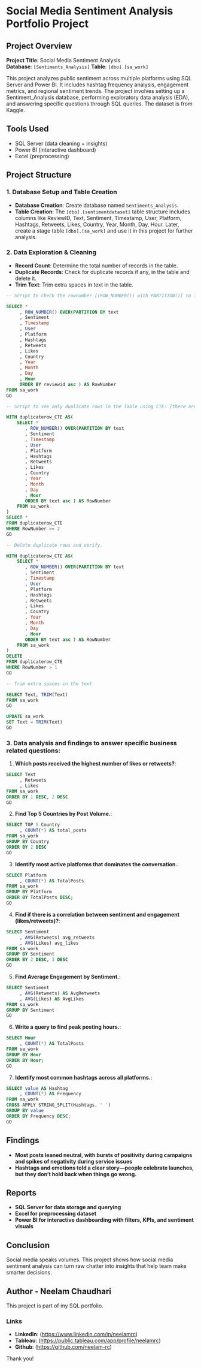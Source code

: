 # Social Media Sentiment Analysis Portfolio Project

## Project Overview

**Project Title**: Social Media Sentiment Analysis  
**Database**: `[Sentiments_Analysis]`
**Table**: `[dbo].[sa_work]`

This project analyzes public sentiment across multiple platforms using SQL Server and Power BI. It includes hashtag frequency analysis, engagement metrics, and regional sentiment trends. The project involves setting up a Sentiment_Analysis database, performing exploratory data analysis (EDA), and answering specific questions through SQL queries. The dataset is from Kaggle. 

## Tools Used
- SQL Server (data cleaning + insights)
- Power BI (interactive dashboard)
- Excel (preprocessing)

## Project Structure

### 1. Database Setup and Table Creation

- **Database Creation**: Create database named `Sentiments_Analysis`.
- **Table Creation**: The `[dbo].[sentimentdataset]` table structure includes columns like ReviewID, Text, Sentiment, Timestamp, User, Platform, Hashtags, Retweets, Likes, Country, Year, Month, Day, Hour. Later, create a stage table `[dbo].[sa_work]` and use it in this project for further analysis.

### 2. Data Exploration & Cleaning

- **Record Count**: Determine the total number of records in the table.
- **Duplicate Records**: Check for duplicate records if any, in the table and delete it.
- **Trim Text**: Trim extra spaces in text in the table.

```sql
-- Script to check the rownumber [(ROW_NUMBER()) with PARTITION()] to find the duplicate records.

SELECT *
     , ROW_NUMBER() OVER(PARTITION BY text
     , Sentiment
     , Timestamp
     , User
     , Platform
     , Hashtags
     , Retweets
     , Likes
     , Country
     , Year
     , Month
     , Day
     , Hour
     ORDER BY reviewid asc ) AS RowNumber 
FROM sa_work
GO

-- Script to see only duplicate rows in the Table using CTE: [there are total 21 rows and 23 duplicate records in total]. 

WITH duplicaterow_CTE AS(
	SELECT *
       , ROW_NUMBER() OVER(PARTITION BY text
       , Sentiment
       , Timestamp
       , User
       , Platform
       , Hashtags
       , Retweets
       , Likes
       , Country
       , Year
       , Month
       , Day
       , Hour
       ORDER BY text asc ) AS RowNumber 
	FROM sa_work
)
SELECT * 
FROM duplicaterow_CTE
WHERE RowNumber >= 2
GO

-- Delete duplicate rows and verify.

WITH duplicaterow_CTE AS(
	SELECT *
       , ROW_NUMBER() OVER(PARTITION BY text
       , Sentiment
       , Timestamp
       , User
       , Platform
       , Hashtags
       , Retweets
       , Likes
       , Country
       , Year
       , Month
       , Day
       , Hour
       ORDER BY text asc ) AS RowNumber 
	FROM sa_work
)
DELETE  
FROM duplicaterow_CTE
WHERE RowNumber > 1
GO

-- Trim extra spaces in the text.

SELECT Text, TRIM(Text)
FROM sa_work
GO

UPDATE sa_work
SET Text = TRIM(Text)
GO
```

### 3. Data analysis and findings to answer specific business related questions:

1. **Which posts received the highest number of likes or retweets?**:
```sql
SELECT Text
     , Retweets
     , Likes
FROM sa_work
ORDER BY 1 DESC, 2 DESC
GO
```

2. **Find Top 5 Countries by Post Volume.**:
```sql
SELECT TOP 5 Country
     , COUNT(*) AS total_posts
FROM sa_work
GROUP BY Country
ORDER BY 2 DESC
GO
```

3. **Identify most active platforms that dominates the conversation.**:
```sql
SELECT Platform
     , COUNT(*) AS TotalPosts
FROM sa_work
GROUP BY Platform
ORDER BY TotalPosts DESC;
GO
```

4. **Find if there is a correlation between sentiment and engagement (likes/retweets)?**:
```sql
SELECT Sentiment 
     , AVG(Retweets) avg_retweets
     , AVG(Likes) avg_likes
FROM sa_work
GROUP BY Sentiment
ORDER BY 2 DESC, 3 DESC
GO
```

5. **Find Average Engagement by Sentiment.**:
```sql
SELECT Sentiment
     , AVG(Retweets) AS AvgRetweets
     , AVG(Likes) AS AvgLikes
FROM sa_work
GROUP BY Sentiment
GO
```

6. **Write a query to find peak posting hours.**:
```sql
SELECT Hour
     , COUNT(*) AS TotalPosts
FROM sa_work
GROUP BY Hour
ORDER BY Hour;
GO
```

7. **Identify most common hashtags across all platforms.**:
```sql
SELECT value AS Hashtag
     , COUNT(*) AS Frequency
FROM sa_work
CROSS APPLY STRING_SPLIT(Hashtags, ' ')
GROUP BY value
ORDER BY Frequency DESC;
GO
```

## Findings

- **Most posts leaned neutral, with bursts of positivity during campaigns and spikes of negativity during service issues**
- **Hashtags and emotions told a clear story—people celebrate launches, but they don’t hold back when things go wrong.**

## Reports

- **SQL Server for data storage and querying**
- **Excel for preprocessing dataset**
- **Power BI for interactive dashboarding with filters, KPIs, and sentiment visuals**

## Conclusion

Social media speaks volumes. This project shows how social media sentiment analysis can turn raw chatter into insights that help team make smarter decisions.

## Author - Neelam Chaudhari

This project is part of my SQL portfolio.

### Links

- **LinkedIn**: (https://www.linkedin.com/in/neelamrc)
- **Tableau**: (https://public.tableau.com/app/profile/neelamrc)
- **Github**: (https://github.com/neelam-rc)

Thank you!





